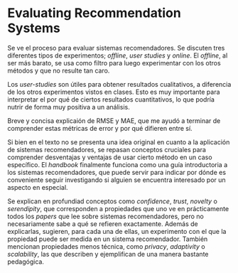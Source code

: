 # Evaluating Recommendation Systems

Se ve el proceso para evaluar sistemas recomendadores.
Se discuten tres diferentes tipos de experimentos; *offline*, *user studies* y *online*. El *offline*, al ser más barato, se usa como filtro para luego experimentar con los otros métodos y que no resulte tan caro.

Los *user-studies* son útiles para obtener resultados cualitativos, a diferencia de los otros experimentos vistos en clases. Esto es muy importante para interpretar el por qué de ciertos resultados cuantitativos, lo que podría nutrir de forma muy positiva a un análisis.

Breve y concisa explicaión de RMSE y MAE, que me ayudó a terminar de comprender estas métricas de error y por qué difieren entre sí.

Si bien en el texto no se presenta una idea original en cuanto a la aplicación de sistemas recomendadores, se repasan conceptos cruciales para comprender desventajas y ventajas de usar cierto método en un caso específico. El *handbook* finalmente funciona como una guía introductoria a los sistemas recomendadores, que puede servir para indicar por dónde es conveniente seguir investigando si alguien se encuentra interesado por un aspecto en especial.

Se explican en profundiad conceptos como *confidence*, *trust*, *novelty* o *serendipity*, que corresponden a propiedades que uno ve en prácticamente todos los *papers* que lee sobre sistemas recomendadores, pero no necesariamente sabe a qué se refieren exactamente. Además de explicarlas, sugieren, para cada una de ellas, un experimento con el que la propiedad puede ser medida en un sistema recomendador. También mencionan propiedades menos técnica, como *privacy*, *adaptivity* o *scalability*, las que describen y ejemplifican de una manera bastante pedagógica.